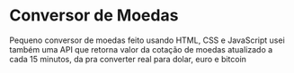 # Conversor de Moedas


Pequeno conversor de moedas feito usando HTML, CSS e JavaScript
usei também uma API que retorna valor da cotação de moedas atualizado a cada 15 minutos, da pra converter real para dolar, euro e bitcoin
